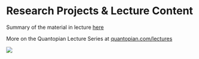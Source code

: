 **Research Projects & Lecture Content**
===================
Summary of the material in lecture [here](https://reasonabledeviations.com/notes/quantopian_lectures/)

More on the Quantopian Lecture Series at [quantopian.com/lectures](https://www.quantopian.com/lectures)

<a href="https://www.quantopian.com/lectures"><img src="http://i.imgur.com/KzPuAuJ.png"></a>

